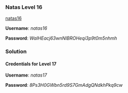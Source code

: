 ### Natas Level 16

[natas16](http://natas16.natas.labs.overthewire.org)

**Username**: *natas16*

**Password**: *WaIHEacj63wnNIBROHeqi3p9t0m5nhmh*

### Solution

#### Credentials for Level 17

**Username**: *natas17*

**Password**: *8Ps3H0GWbn5rd9S7GmAdgQNdkhPkq9cw*